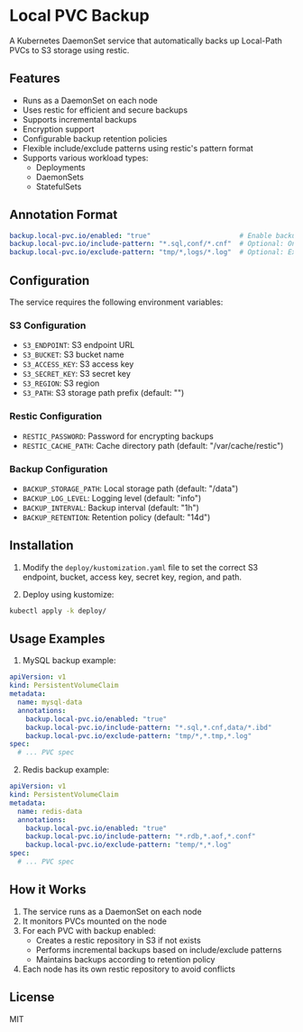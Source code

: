 # Local PVC Backup

A Kubernetes DaemonSet service that automatically backs up Local-Path PVCs to S3 storage using restic.

## Features

- Runs as a DaemonSet on each node
- Uses restic for efficient and secure backups
- Supports incremental backups
- Encryption support
- Configurable backup retention policies
- Flexible include/exclude patterns using restic's pattern format
- Supports various workload types:
  - Deployments
  - DaemonSets
  - StatefulSets

## Annotation Format

```yaml
backup.local-pvc.io/enabled: "true"                      # Enable backup for this PVC
backup.local-pvc.io/include-pattern: "*.sql,conf/*.cnf"  # Optional: Only backup specific files/paths
backup.local-pvc.io/exclude-pattern: "tmp/*,logs/*.log"  # Optional: Exclude specific files/paths
```

## Configuration

The service requires the following environment variables:

### S3 Configuration
- `S3_ENDPOINT`: S3 endpoint URL
- `S3_BUCKET`: S3 bucket name
- `S3_ACCESS_KEY`: S3 access key
- `S3_SECRET_KEY`: S3 secret key
- `S3_REGION`: S3 region
- `S3_PATH`: S3 storage path prefix (default: "")

### Restic Configuration
- `RESTIC_PASSWORD`: Password for encrypting backups
- `RESTIC_CACHE_PATH`: Cache directory path (default: "/var/cache/restic")

### Backup Configuration
- `BACKUP_STORAGE_PATH`: Local storage path (default: "/data")
- `BACKUP_LOG_LEVEL`: Logging level (default: "info")
- `BACKUP_INTERVAL`: Backup interval (default: "1h")
- `BACKUP_RETENTION`: Retention policy (default: "14d")

## Installation

1. Modify the `deploy/kustomization.yaml` file to set the correct S3 endpoint, bucket, access key, secret key, region, and path.

2. Deploy using kustomize:
```bash
kubectl apply -k deploy/
```

## Usage Examples

1. MySQL backup example:
```yaml
apiVersion: v1
kind: PersistentVolumeClaim
metadata:
  name: mysql-data
  annotations:
    backup.local-pvc.io/enabled: "true"
    backup.local-pvc.io/include-pattern: "*.sql,*.cnf,data/*.ibd"
    backup.local-pvc.io/exclude-pattern: "tmp/*,*.tmp,*.log"
spec:
  # ... PVC spec
```

2. Redis backup example:
```yaml
apiVersion: v1
kind: PersistentVolumeClaim
metadata:
  name: redis-data
  annotations:
    backup.local-pvc.io/enabled: "true"
    backup.local-pvc.io/include-pattern: "*.rdb,*.aof,*.conf"
    backup.local-pvc.io/exclude-pattern: "temp/*,*.log"
spec:
  # ... PVC spec
```

## How it Works

1. The service runs as a DaemonSet on each node
2. It monitors PVCs mounted on the node
3. For each PVC with backup enabled:
   - Creates a restic repository in S3 if not exists
   - Performs incremental backups based on include/exclude patterns
   - Maintains backups according to retention policy
4. Each node has its own restic repository to avoid conflicts

## License

MIT
